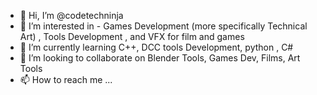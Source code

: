 - 👋 Hi, I’m @codetechninja
- 👀 I’m interested in - Games Development (more specifically Technical Art) , Tools Development , and VFX for film and games
- 🌱 I’m currently learning  C++, DCC tools Development, python , C#
- 💞️ I’m looking to collaborate on Blender Tools, Games Dev, Films, Art Tools 
- 📫 How to reach me ...

<!---
codetechninja/codetechninja is a ✨ special ✨ repository because its `README.md` (this file) appears on your GitHub profile.
You can click the Preview link to take a look at your changes.
--->
